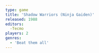 ```yaml
---
type: game
title: 'Shadow Warriors (Ninja Gaiden)'
released: 1988
editors: 
  -Tecmo
players: 2
genres:
  - 'Beat them all'
---
```

